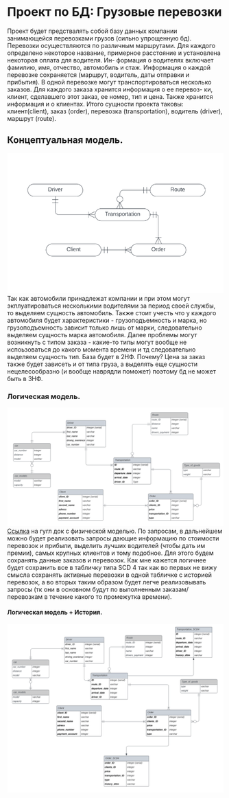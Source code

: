 # Проект по БД: Грузовые перевозки

Проект будет предствалять собой базу данных компании занимающейся
перевозками грузов (сильно упрощенную бд). Перевозки осуществляются
по различным маршрутами. Для каждого определено некоторое название,
примерное расстояние и установлена некоторая оплата для водителя. Ин-
формация о водителях включает фамилию, имя, отчество, автомобиль и
стаж. Информация о каждой перевозке сохраняется (маршрут, водитель,
даты отправки и прибытия). В одной перевозке могут транспортироваться
несколько заказов. Для каждого заказа хранится информация о ее перевоз-
ки, клиент, сделавшего этот заказ, ее номер, тип и цена. Также хранится
информация и о клиентах. Итого сущности проекта таковы: клиент(client),
заказ (order), перевозка (transportation), водитель (driver), маршрут (route).


## Концептуальная модель.
![](docs/db_model_1.png)
Так как автомобили принадлежат компании и при этом могут
экплуатироваться несколькими водителями за период своей службы, то
выделяем сущность автомобиль. Также стоит учесть что у каждого
автомобиля будет характеристики - грузоподъемность и марка, но
грузоподъемность зависит только лишь от марки, следовательно
выделяем сущность марка автомобиля. Далее проблемы могут возникнуть
с типом заказа - какие-то типы могут вообще не испоьзоваться до какого
момента времени и тд следовательно выделяем сущность тип. База будет
в 2НФ. Почему? Цена за заказ также будет зависеть и от типа груза, а
выделять еще сущности нецелесообразно (и вообще наврядли поможет)
поэтому бд не может быть в 3НФ.

### Логическая модель.
![](docs/db_model_2.png)
[Ссылка](https://docs.google.com/spreadsheets/d/1X9jyAydatb_6iIskrzATLx-m3K28-qiM5D2H0ZigUR4/edit?usp=sharing)
        на гугл док с физической моделью.
По запросам, в дальнейшем можно будет реализовать запросы дающие
информацию по стоимости перевозок и прибыли, выделить лучших
водителей (чтобы дать им премии), самых крупных клиентов и тому
подобное.
Для этого будем сохранять данные заказов и перевозок. Как мне кажется
логичнее будет сохранить все в табличку типа SCD 4 так как во первых не
вижу смысла сохранять активные перевозки в одной табличке с историей
перевозок, а во вторых таким образом будет легче реализовывать запросы
(тк они в основном будут по выполненным заказам/перевозкам в течение
какого то промежутка времени).
#### Логическая модель + История.
![](docs/db_model_3.png)
